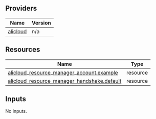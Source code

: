 <!-- BEGIN_TF_DOCS -->
## Providers

| Name | Version |
|------|---------|
| <a name="provider_alicloud"></a> [alicloud](#provider\_alicloud) | n/a |

## Resources

| Name | Type |
|------|------|
| [alicloud_resource_manager_account.example](https://registry.terraform.io/providers/hashicorp/alicloud/latest/docs/resources/resource_manager_account) | resource |
| [alicloud_resource_manager_handshake.default](https://registry.terraform.io/providers/hashicorp/alicloud/latest/docs/resources/resource_manager_handshake) | resource |

## Inputs

No inputs.
<!-- END_TF_DOCS -->    